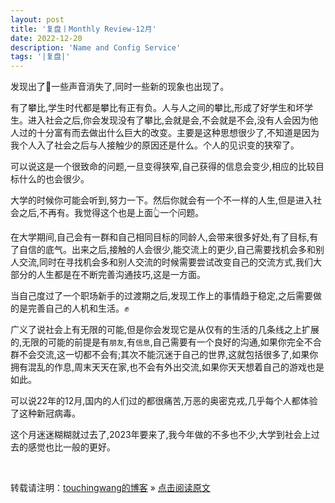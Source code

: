 ```yaml
---
layout: post
title: '复盘丨Monthly Review-12月'
date: 2022-12-20
description: 'Name and Config Service'
tags: '|复盘|'
--- 
```

  
  发现出了🏫一些声音消失了,同时一些新的现象也出现了。

  有了攀比,学生时代都是攀比有正有负。人与人之间的攀比,形成了好学生和坏学生。进入社会之后,你会发现没有了攀比,会就是会,不会就是不会,没有人会因为他人过的十分富有而去做出什么巨大的改变。主要是这种思想很少了,不知道是因为我个人入了社会之后与人接触少的原因还是什么。个人的见识变的狭窄了。
  
  可以说这是一个很致命的问题,一旦变得狭窄,自己获得的信息会变少,相应的比较目标什么的也会很少。

  大学的时候你可能会听到,努力一下。然后你就会有一个不一样的人生,但是进入社会之后,不再有。我觉得这个也是上面👆一个问题。

  在大学期间,自己会有一群和自己相同目标的同龄人,会带来很多好处,有了目标,有了自信的底气。出来之后,接触的人会很少,能交流上的更少,自己需要找机会多和别人交流,同时在寻找机会多和别人交流的时候需要尝试改变自己的交流方式,我们大部分的人生都是在不断完善沟通技巧,这是一方面。

  当自己度过了一个职场新手的过渡期之后,发现工作上的事情趋于稳定,之后需要做的是完善自己的人机和生活。✊

  广义了说社会上有无限的可能,但是你会发现它是从仅有的生活的几条线之上扩展的,无限的可能的前提是有`朋友`,有`信息`,自己需要有一个良好的沟通,如果你完全不合群不会交流,这一切都不会有;其次不能沉迷于自己的世界,这就包括很多了,如果你拥有混乱的作息,周末天天在家,也不会有外出交流,如果你天天想着自己的游戏也是如此。

  可以说22年的12月,国内的人们过的都很痛苦,万恶的奥密克戎,几乎每个人都体验了这种新冠病毒。
  
  这个月迷迷糊糊就过去了,2023年要来了,我今年做的不多也不少,大学到社会上过去的感觉也比一般的更好。

<br>

转载请注明：[touchingwang的博客](http://touchingwang.github.io) » [点击阅读原文](http://https://github.com/touchingwang/touchingwang.github.io/tree/master/_posts/2022-12-07-Bean&Map.md)
